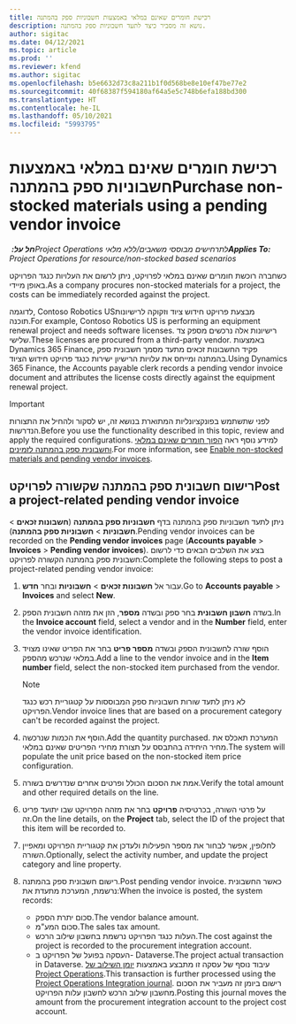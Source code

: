 ```yaml
---
title: רכישת חומרים שאינם במלאי באמצעות חשבוניות ספק בהמתנה
description: נושא זה מסביר כיצד לתעד חשבוניות ספק בהמתנה.
author: sigitac
ms.date: 04/12/2021
ms.topic: article
ms.prod: ''
ms.reviewer: kfend
ms.author: sigitac
ms.openlocfilehash: b5e6632d73c8a211b1f0d568be8e10ef47be77e2
ms.sourcegitcommit: 40f68387f594180af64a5e5c748b6efa188bd300
ms.translationtype: HT
ms.contentlocale: he-IL
ms.lasthandoff: 05/10/2021
ms.locfileid: "5993795"
---
```

# <a name="purchase-non-stocked-materials-using-a-pending-vendor-invoice"></a><span data-ttu-id="4b6db-103">רכישת חומרים שאינם במלאי באמצעות חשבוניות ספק בהמתנה</span><span class="sxs-lookup"><span data-stu-id="4b6db-103">Purchase non-stocked materials using a pending vendor invoice</span></span>

<span data-ttu-id="4b6db-104">_**חל על:** ‏Project Operations לתרחישים מבוססי משאבים/ללא מלאי_</span><span class="sxs-lookup"><span data-stu-id="4b6db-104">_**Applies To:** Project Operations for resource/non-stocked based scenarios_</span></span>

<span data-ttu-id="4b6db-105">כשחברה רוכשת חומרים שאינם במלאי לפרויקט, ניתן לרשום את העלויות כנגד הפרויקט באופן מיידי.</span><span class="sxs-lookup"><span data-stu-id="4b6db-105">As a company procures non-stocked materials for a project, the costs can be immediately recorded against the project.</span></span> 

<span data-ttu-id="4b6db-106">לדוגמה, Contoso Robotics USמבצעת פרויקט חידוש ציוד וזקוקה לרישיונות תוכנה.</span><span class="sxs-lookup"><span data-stu-id="4b6db-106">For example, Contoso Robotics US is performing an equipment renewal project and needs software licenses.</span></span> <span data-ttu-id="4b6db-107">רישיונות אלה נרכשים מספק צד שלישי.</span><span class="sxs-lookup"><span data-stu-id="4b6db-107">These licenses are procured from a third-party vendor.</span></span>  <span data-ttu-id="4b6db-108">באמצעות Dynamics 365 Finance, פקיד החשבונות זכאים מתעד מסמך חשבונית ספק בהמתנה ומייחס את עלויות הרישיון ישירות כנגד פרויקט חידוש הציוד.</span><span class="sxs-lookup"><span data-stu-id="4b6db-108">Using Dynamics 365 Finance, the Accounts payable clerk records a pending vendor invoice document and attributes the license costs directly against the equipment renewal project.</span></span> 

> [!IMPORTANT]
> <span data-ttu-id="4b6db-109">לפני שתשתמש בפונקציונליות המתוארת בנושא זה, יש לסקור ולהחיל את התצורות הנדרשות.</span><span class="sxs-lookup"><span data-stu-id="4b6db-109">Before you use the functionality described in this topic, review and apply the required configurations.</span></span> <span data-ttu-id="4b6db-110">למידע נוסף ראה [הפוך חומרים שאינם במלאי וחשבונית ספק בהמתנה לזמינים](configure-materials-nonstocked.md).</span><span class="sxs-lookup"><span data-stu-id="4b6db-110">For more information, see [Enable non-stocked materials and pending vendor invoices](configure-materials-nonstocked.md).</span></span> 

## <a name="post-a-project-related-pending-vendor-invoice"></a><span data-ttu-id="4b6db-111">רישום חשבונית ספק בהמתנה שקשורה לפרויקט</span><span class="sxs-lookup"><span data-stu-id="4b6db-111">Post a project-related pending vendor invoice</span></span> 

<span data-ttu-id="4b6db-112">ניתן לתעד חשבוניות ספק בהמתנה בדף **חשבוניות ספק בהמתנה** (**חשבונות זכאים** > **חשבוניות** > **חשבוניות ספק בהמתנה**).</span><span class="sxs-lookup"><span data-stu-id="4b6db-112">Pending vendor invoices can be recorded on the **Pending vendor invoices** page (**Accounts payable** > **Invoices** > **Pending vendor invoices**).</span></span> <span data-ttu-id="4b6db-113">בצע את השלבים הבאים כדי לרשום חשבונית ספק בהמתנה הקשורה לפרויקט:</span><span class="sxs-lookup"><span data-stu-id="4b6db-113">Complete the following steps to post a project-related pending vendor invoice:</span></span>

1. <span data-ttu-id="4b6db-114">עבור אל **חשבונות זכאים** > **חשבוניות** ובחר **חדש**.</span><span class="sxs-lookup"><span data-stu-id="4b6db-114">Go to **Accounts payable** > **Invoices** and select **New**.</span></span> 
2. <span data-ttu-id="4b6db-115">בשדה **חשבון חשבונית** בחר ספק ובשדה **מספר**, הזן את מזהה חשבונית הספק.</span><span class="sxs-lookup"><span data-stu-id="4b6db-115">In the **Invoice account** field, select a vendor and in the **Number** field, enter the vendor invoice identification.</span></span>
3. <span data-ttu-id="4b6db-116">הוסף שורה לחשבונית הספק ובשדה **מספר פריט** בחר את הפריט שאינו מצויד במלאי שנרכש מהספק.</span><span class="sxs-lookup"><span data-stu-id="4b6db-116">Add a line to the vendor invoice and in the **Item number** field, select the non-stocked item purchased from the vendor.</span></span> 

    > [!NOTE]
    > <span data-ttu-id="4b6db-117">לא ניתן לתעד שורות חשבוניות ספק המבוססות על קטגוריית רכש כנגד הפרויקט.</span><span class="sxs-lookup"><span data-stu-id="4b6db-117">Vendor invoice lines that are based on a procurement category can't be recorded against the project.</span></span> 
    
5. <span data-ttu-id="4b6db-118">הוסף את הכמות שנרכשה.</span><span class="sxs-lookup"><span data-stu-id="4b6db-118">Add the quantity purchased.</span></span> <span data-ttu-id="4b6db-119">המערכת תאכלס את מחיר היחידה בהתבסס על תצורת מחירי הפריטים שאינם במלאי.</span><span class="sxs-lookup"><span data-stu-id="4b6db-119">The system will populate the unit price based on the non-stocked item price configuration.</span></span> 
6. <span data-ttu-id="4b6db-120">אמת את הסכום הכולל ופרטים אחרים שנדרשים בשורה.</span><span class="sxs-lookup"><span data-stu-id="4b6db-120">Verify the total amount and other required details on the line.</span></span>
7. <span data-ttu-id="4b6db-121">על פרטי השורה, בכרטיסיה **פרויקט** בחר את מזהה הפרויקט שבו יתועד פריט זה.</span><span class="sxs-lookup"><span data-stu-id="4b6db-121">On the line details, on the **Project** tab, select the ID of the project that this item will be recorded to.</span></span>
8. <span data-ttu-id="4b6db-122">לחלופין, אפשר לבחור את מספר הפעילות ולעדכן את קטגוריית הפרויקט ומאפיין השורה.</span><span class="sxs-lookup"><span data-stu-id="4b6db-122">Optionally, select the activity number, and update the project category and line property.</span></span>
9. <span data-ttu-id="4b6db-123">רישום חשבונית ספק בהמתנה.</span><span class="sxs-lookup"><span data-stu-id="4b6db-123">Post pending vendor invoice.</span></span> <span data-ttu-id="4b6db-124">כאשר החשבונית נרשמת, המערכת מתעדת את:</span><span class="sxs-lookup"><span data-stu-id="4b6db-124">When the invoice is posted, the system records:</span></span>
    
    - <span data-ttu-id="4b6db-125">סכום יתרת הספק.</span><span class="sxs-lookup"><span data-stu-id="4b6db-125">The vendor balance amount.</span></span>
    - <span data-ttu-id="4b6db-126">סכום המע"מ.</span><span class="sxs-lookup"><span data-stu-id="4b6db-126">The sales tax amount.</span></span>
    - <span data-ttu-id="4b6db-127">העלות כנגד הפרויקט נרשמת בחשבון שילוב הרכש.</span><span class="sxs-lookup"><span data-stu-id="4b6db-127">The cost against the project is recorded to the procurement integration account.</span></span>
    - <span data-ttu-id="4b6db-128">העסקה בפועל של הפרויקט ב- Dataverse.</span><span class="sxs-lookup"><span data-stu-id="4b6db-128">The project actual transaction in Dataverse.</span></span> <span data-ttu-id="4b6db-129">עיבוד נוסף של עסקה זו מתבצע באמצעות [יומן השילוב של Project Operations](../project-accounting/project-operations-integration-journal.md).</span><span class="sxs-lookup"><span data-stu-id="4b6db-129">This transaction is further processed using the [Project Operations Integration journal](../project-accounting/project-operations-integration-journal.md).</span></span> <span data-ttu-id="4b6db-130">רישום ביומן זה מעביר את הסכום מחשבון שילוב הרכש לחשבון עלות הפרויקט.</span><span class="sxs-lookup"><span data-stu-id="4b6db-130">Posting this journal moves the amount from the procurement integration account to the project cost account.</span></span>
